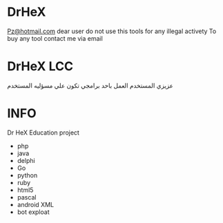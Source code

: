 # DrHeX
Pz@hotmail.com 
dear user do not use this tools for any illegal activety
To buy any tool contact me via email

# DrHeX LCC
عزيزي المستخدم العمل باحد برامجي تكون علي مسؤليه المستخدم

# INFO
Dr HeX Education project
- php
- java
- delphi
- Go
- python
- ruby
- html5
- pascal
- android XML
- bot exploat
